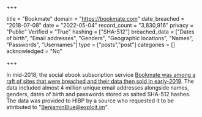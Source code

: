 +++

title = "Bookmate"
domain = "https://bookmate.com"
date_breached = "2018-07-08"
date = "2022-05-04"
record_count = "3,830,916"
privacy = "Public"
Verified = "True"
hashing = ["SHA-512"]
breached_data = ["Dates of birth", "Email addresses", "Genders", "Geographic locations", "Names", "Passwords", "Usernames"]
type = ["posts","post"]
categories = []
acknowledged = "No"


+++


In mid-2018, the social ebook subscription service <a href="https://www.theregister.co.uk/2019/02/11/620_million_hacked_accounts_dark_web/" target="_blank" rel="noopener">Bookmate was among a raft of sites that were breached and their data then sold in early-2019</a>. The data included almost 4 million unique email addresses alongside names, genders, dates of birth and passwords stored as salted SHA-512 hashes. The data was provided to HIBP by a source who requested it to be attributed to &quot;BenjaminBlue@exploit.im&quot;.

